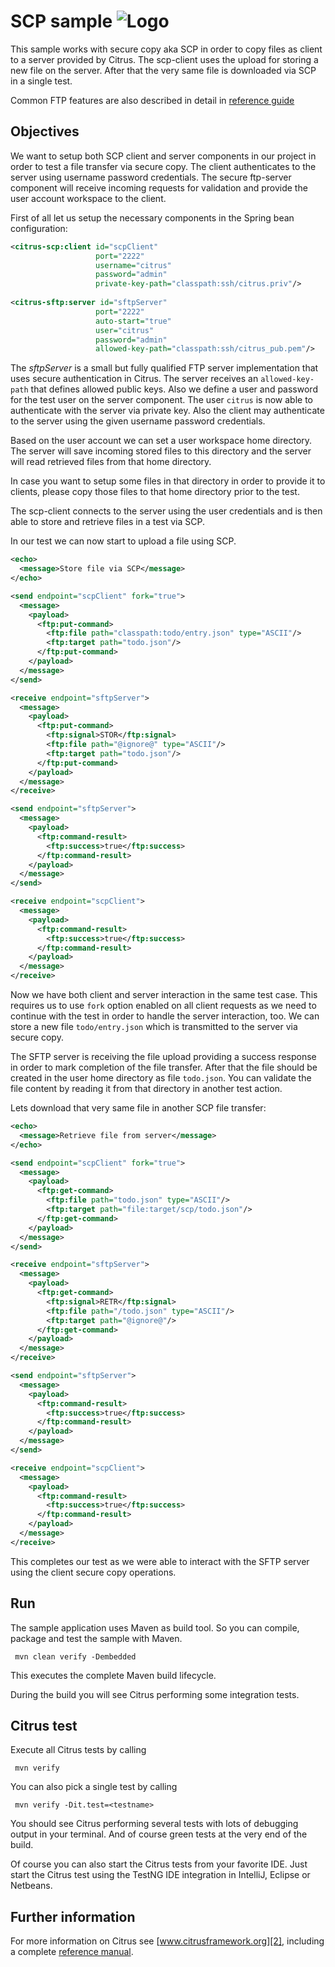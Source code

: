 SCP sample ![Logo][1]
==============

This sample works with secure copy aka SCP in order to copy files as client to a server provided by Citrus. The scp-client uses the upload for storing a new file on the 
server. After that the very same file is downloaded via SCP in a single test.

Common FTP features are also described in detail in [reference guide][4]

Objectives
---------

We want to setup both SCP client and server components in our project in order to test a file transfer via secure copy. The client authenticates to the server
using username password credentials. The secure ftp-server component will receive incoming requests for validation and provide the user account workspace to the client.

First of all let us setup the necessary components in the Spring bean configuration:

```xml
<citrus-scp:client id="scpClient"
                   port="2222"
                   username="citrus"
                   password="admin"
                   private-key-path="classpath:ssh/citrus.priv"/>
                   
<citrus-sftp:server id="sftpServer"
                   port="2222"
                   auto-start="true"
                   user="citrus"
                   password="admin"
                   allowed-key-path="classpath:ssh/citrus_pub.pem"/>
```

The *sftpServer* is a small but fully qualified FTP server implementation that uses secure authentication in Citrus. The server receives an `allowed-key-path` that defines allowed public keys. Also we define a user and password
for the test user on the server component. The user `citrus` is now able to authenticate with the server via private key. Also the client may authenticate to the server using the given username password credentials. 

Based on the user account we can set a user workspace home directory. The server will save incoming stored files to this directory and the server will read retrieved files from that
home directory.

In case you want to setup some files in that directory in order to provide it to clients, please copy those files to that home directory prior to the test.  

The scp-client connects to the server using the user credentials and is then able to store and retrieve files in a test via SCP.

In our test we can now start to upload a file using SCP.

```xml
<echo>
  <message>Store file via SCP</message>
</echo>

<send endpoint="scpClient" fork="true">
  <message>
    <payload>
      <ftp:put-command>
        <ftp:file path="classpath:todo/entry.json" type="ASCII"/>
        <ftp:target path="todo.json"/>
      </ftp:put-command>
    </payload>
  </message>
</send>

<receive endpoint="sftpServer">
  <message>
    <payload>
      <ftp:put-command>
        <ftp:signal>STOR</ftp:signal>
        <ftp:file path="@ignore@" type="ASCII"/>
        <ftp:target path="todo.json"/>
      </ftp:put-command>
    </payload>
  </message>
</receive>

<send endpoint="sftpServer">
  <message>
    <payload>
      <ftp:command-result>
        <ftp:success>true</ftp:success>
      </ftp:command-result>
    </payload>
  </message>
</send>

<receive endpoint="scpClient">
  <message>
    <payload>
      <ftp:command-result>
        <ftp:success>true</ftp:success>
      </ftp:command-result>
    </payload>
  </message>
</receive>
```

Now we have both client and server interaction in the same test case. This requires us to use `fork` option enabled on all client
requests as we need to continue with the test in order to handle the server interaction, too. We can store a new file `todo/entry.json` which is transmitted
to the server via secure copy.

The SFTP server is receiving the file upload providing a success response in order to mark completion of the file transfer. After that the file should be created in
the user home directory as file `todo.json`. You can validate the file content by reading it from that directory in another test action.

Lets download that very same file in another SCP file transfer:

```xml
<echo>
  <message>Retrieve file from server</message>
</echo>

<send endpoint="scpClient" fork="true">
  <message>
    <payload>
      <ftp:get-command>
        <ftp:file path="todo.json" type="ASCII"/>
        <ftp:target path="file:target/scp/todo.json"/>
      </ftp:get-command>
    </payload>
  </message>
</send>

<receive endpoint="sftpServer">
  <message>
    <payload>
      <ftp:get-command>
        <ftp:signal>RETR</ftp:signal>
        <ftp:file path="/todo.json" type="ASCII"/>
        <ftp:target path="@ignore@"/>
      </ftp:get-command>
    </payload>
  </message>
</receive>

<send endpoint="sftpServer">
  <message>
    <payload>
      <ftp:command-result>
        <ftp:success>true</ftp:success>
      </ftp:command-result>
    </payload>
  </message>
</send>

<receive endpoint="scpClient">
  <message>
    <payload>
      <ftp:command-result>
        <ftp:success>true</ftp:success>
      </ftp:command-result>
    </payload>
  </message>
</receive>
```

This completes our test as we were able to interact with the SFTP server using the client secure copy operations.

Run
---------

The sample application uses Maven as build tool. So you can compile, package and test the
sample with Maven.
 
     mvn clean verify -Dembedded
    
This executes the complete Maven build lifecycle.

During the build you will see Citrus performing some integration tests.

Citrus test
---------

Execute all Citrus tests by calling

     mvn verify

You can also pick a single test by calling

     mvn verify -Dit.test=<testname>

You should see Citrus performing several tests with lots of debugging output in your terminal. 
And of course green tests at the very end of the build.

Of course you can also start the Citrus tests from your favorite IDE.
Just start the Citrus test using the TestNG IDE integration in IntelliJ, Eclipse or Netbeans.

Further information
---------

For more information on Citrus see [www.citrusframework.org][2], including
a complete [reference manual][3].

 [1]: https://www.citrusframework.org/img/brand-logo.png "Citrus"
 [2]: https://www.citrusframework.org
 [3]: https://www.citrusframework.org/reference/html/
 [4]: https://www.citrusframework.org/reference/html#ftp
